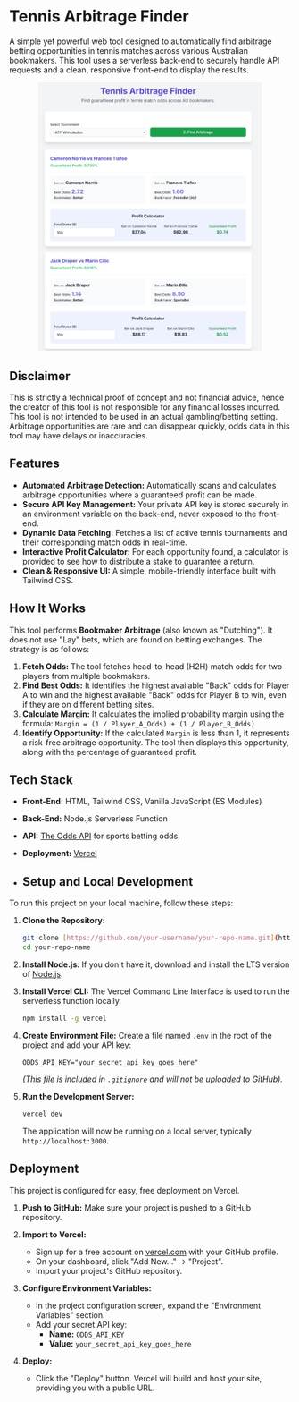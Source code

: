 # Tennis Arbitrage Finder

A simple yet powerful web tool designed to automatically find arbitrage betting opportunities in tennis matches across various Australian bookmakers. This tool uses a serverless back-end to securely handle API requests and a clean, responsive front-end to display the results.
<div align="center">
<img src="https://github.com/arronmong/sports_arb/blob/main/Demo%20Screenshot.jpg?raw=true" width="400">
</div>

## Disclaimer

This is strictly a technical proof of concept and not financial advice, hence the creator of this tool is not responsible for any financial losses incurred. This tool is not intended to be used in an actual gambling/betting setting. Arbitrage opportunities are rare and can disappear quickly, odds data in this tool may have delays or inaccuracies. 


## Features

-   **Automated Arbitrage Detection:** Automatically scans and calculates arbitrage opportunities where a guaranteed profit can be made.
-   **Secure API Key Management:** Your private API key is stored securely in an environment variable on the back-end, never exposed to the front-end.
-   **Dynamic Data Fetching:** Fetches a list of active tennis tournaments and their corresponding match odds in real-time.
-   **Interactive Profit Calculator:** For each opportunity found, a calculator is provided to see how to distribute a stake to guarantee a return.
-   **Clean & Responsive UI:** A simple, mobile-friendly interface built with Tailwind CSS.

## How It Works

This tool performs **Bookmaker Arbitrage** (also known as "Dutching"). It does not use "Lay" bets, which are found on betting exchanges. The strategy is as follows:

1.  **Fetch Odds:** The tool fetches head-to-head (H2H) match odds for two players from multiple bookmakers.
2.  **Find Best Odds:** It identifies the highest available "Back" odds for Player A to win and the highest available "Back" odds for Player B to win, even if they are on different betting sites.
3.  **Calculate Margin:** It calculates the implied probability margin using the formula:
    `Margin = (1 / Player_A_Odds) + (1 / Player_B_Odds)`
4.  **Identify Opportunity:** If the calculated `Margin` is less than 1, it represents a risk-free arbitrage opportunity. The tool then displays this opportunity, along with the percentage of guaranteed profit.

## Tech Stack

-   **Front-End:** HTML, Tailwind CSS, Vanilla JavaScript (ES Modules)
-   **Back-End:** Node.js Serverless Function
-   **API:** [The Odds API](https://the-odds-api.com/) for sports betting odds.
-   **Deployment:** [Vercel](https://vercel.com/)

-   ## Setup and Local Development

To run this project on your local machine, follow these steps:

1.  **Clone the Repository:**
    ```bash
    git clone [https://github.com/your-username/your-repo-name.git](https://github.com/your-username/your-repo-name.git)
    cd your-repo-name
    ```

2.  **Install Node.js:**
    If you don't have it, download and install the LTS version of [Node.js](https://nodejs.org/).

3.  **Install Vercel CLI:**
    The Vercel Command Line Interface is used to run the serverless function locally.
    ```bash
    npm install -g vercel
    ```

4.  **Create Environment File:**
    Create a file named `.env` in the root of the project and add your API key:
    ```
    ODDS_API_KEY="your_secret_api_key_goes_here"
    ```
    *(This file is included in `.gitignore` and will not be uploaded to GitHub).*

5.  **Run the Development Server:**
    ```bash
    vercel dev
    ```
    The application will now be running on a local server, typically `http://localhost:3000`.

## Deployment

This project is configured for easy, free deployment on Vercel.

1.  **Push to GitHub:**
    Make sure your project is pushed to a GitHub repository.

2.  **Import to Vercel:**
    -   Sign up for a free account on [vercel.com](https://vercel.com) with your GitHub profile.
    -   On your dashboard, click "Add New..." -> "Project".
    -   Import your project's GitHub repository.

3.  **Configure Environment Variables:**
    -   In the project configuration screen, expand the "Environment Variables" section.
    -   Add your secret API key:
        -   **Name:** `ODDS_API_KEY`
        -   **Value:** `your_secret_api_key_goes_here`

4.  **Deploy:**
    -   Click the "Deploy" button. Vercel will build and host your site, providing you with a public URL.


